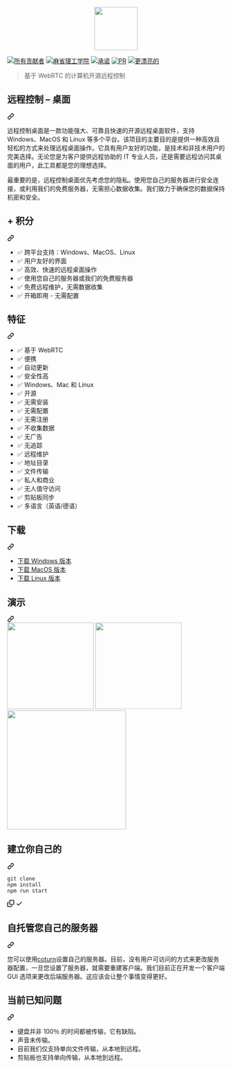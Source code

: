 <div class="Box-sc-g0xbh4-0 bJMeLZ js-snippet-clipboard-copy-unpositioned" data-hpc="true"><article class="markdown-body entry-content container-lg" itemprop="text"><p align="center" dir="auto">
 <a target="_blank" rel="noopener noreferrer nofollow" href="https://user-images.githubusercontent.com/19570043/232027517-d3cb4aa2-3642-4ab3-810d-0e85961186ee.png"><img width="100" height="100" src="https://user-images.githubusercontent.com/19570043/232027517-d3cb4aa2-3642-4ab3-810d-0e85961186ee.png" style="max-width: 100%;"></a>
</p>
<p dir="auto"><a href="#contributors"><img src="https://camo.githubusercontent.com/fa1580591afa9b6169c644aa10b7e71290e5d721510376401170c6376e77c428/68747470733a2f2f696d672e736869656c64732e696f2f62616467652f616c6c5f636f6e7472696275746f72732d322d6f72616e67652e7376673f7374796c653d666c61742d737175617265" alt="所有贡献者" data-canonical-src="https://img.shields.io/badge/all_contributors-2-orange.svg?style=flat-square" style="max-width: 100%;"></a>
<a href="/codext-remotecontrol/remotecontrol-desktop/blob/main"><img src="https://camo.githubusercontent.com/321d63cf8717ac6dd0991c2c04a71d5934d8fd96e4ada981f901cc209280824d/68747470733a2f2f696d672e736869656c64732e696f2f7061636b61676973742f6c2f646f637472696e652f6f726d2e7376673f7374796c653d666c61742d737175617265" alt="麻省理工学院" data-canonical-src="https://img.shields.io/packagist/l/doctrine/orm.svg?style=flat-square" style="max-width: 100%;"></a>
<a href="/codext-remotecontrol/remotecontrol-desktop/blob/main"><img src="https://camo.githubusercontent.com/d0bccaf3675d7e7b989bf3d6267fe1d2a3cc106cde91a35f5dee46583521e24b/68747470733a2f2f696d672e736869656c64732e696f2f62616467652f636f6d6d6974697a656e2d667269656e646c792d627269676874677265656e2e7376673f7374796c653d666c61742d737175617265" alt="承诺" data-canonical-src="https://img.shields.io/badge/commitizen-friendly-brightgreen.svg?style=flat-square" style="max-width: 100%;"></a>
<a href="/codext-remotecontrol/remotecontrol-desktop/blob/main"><img src="https://camo.githubusercontent.com/a5ceaa9e114c16d2c7cfd7ef62032b26b6eb47b61b1263ae4ebc5497fedd45b2/68747470733a2f2f696d672e736869656c64732e696f2f62616467652f5052732d77656c636f6d652d627269676874677265656e2e7376673f7374796c653d666c61742d737175617265" alt="PR" data-canonical-src="https://img.shields.io/badge/PRs-welcome-brightgreen.svg?style=flat-square" style="max-width: 100%;"></a>
<a href="https://github.com/prettier/prettier"><img src="https://camo.githubusercontent.com/ac2d779d47a0eff00d77bf1066eef8ac98bcd9182c5bf77bc30a23285c4d918c/68747470733a2f2f696d672e736869656c64732e696f2f62616467652f7374796c65645f776974682d70726574746965722d6666363962342e7376673f7374796c653d666c61742d737175617265" alt="更漂亮的" data-canonical-src="https://img.shields.io/badge/styled_with-prettier-ff69b4.svg?style=flat-square" style="max-width: 100%;"></a></p>
<blockquote>
<p dir="auto"><font style="vertical-align: inherit;"><font style="vertical-align: inherit;">基于 WebRTC 的计算机开源远程控制</font></font></p>
</blockquote>
<div class="markdown-heading" dir="auto"><h1 tabindex="-1" class="heading-element" dir="auto"><font style="vertical-align: inherit;"><font style="vertical-align: inherit;">远程控制 – 桌面</font></font></h1><a id="user-content-remotecontrol--desktop" class="anchor" aria-label="永久链接：远程控制 – 桌面" href="#remotecontrol--desktop"><svg class="octicon octicon-link" viewBox="0 0 16 16" version="1.1" width="16" height="16" aria-hidden="true"><path d="m7.775 3.275 1.25-1.25a3.5 3.5 0 1 1 4.95 4.95l-2.5 2.5a3.5 3.5 0 0 1-4.95 0 .751.751 0 0 1 .018-1.042.751.751 0 0 1 1.042-.018 1.998 1.998 0 0 0 2.83 0l2.5-2.5a2.002 2.002 0 0 0-2.83-2.83l-1.25 1.25a.751.751 0 0 1-1.042-.018.751.751 0 0 1-.018-1.042Zm-4.69 9.64a1.998 1.998 0 0 0 2.83 0l1.25-1.25a.751.751 0 0 1 1.042.018.751.751 0 0 1 .018 1.042l-1.25 1.25a3.5 3.5 0 1 1-4.95-4.95l2.5-2.5a3.5 3.5 0 0 1 4.95 0 .751.751 0 0 1-.018 1.042.751.751 0 0 1-1.042.018 1.998 1.998 0 0 0-2.83 0l-2.5 2.5a1.998 1.998 0 0 0 0 2.83Z"></path></svg></a></div>
<p dir="auto"><font style="vertical-align: inherit;"><font style="vertical-align: inherit;">远程控制桌面是一款功能强大、可靠且快速的开源远程桌面软件，支持 Windows、MacOS 和 Linux 等多个平台。该项目的主要目的是提供一种高效且轻松的方式来处理远程桌面操作。它具有用户友好的功能，是技术和非技术用户的完美选择。无论您是为客户提供远程协助的 IT 专业人员，还是需要远程访问其桌面的用户，此工具都是您的理想选择。</font></font></p>
<p dir="auto"><font style="vertical-align: inherit;"><font style="vertical-align: inherit;">最重要的是，远程控制桌面优先考虑您的隐私。使用您自己的服务器进行安全连接，或利用我们的免费服务器，无需担心数据收集。我们致力于确保您的数据保持机密和安全。</font></font></p>
<div class="markdown-heading" dir="auto"><h2 tabindex="-1" class="heading-element" dir="auto"><font style="vertical-align: inherit;"><font style="vertical-align: inherit;">+ 积分</font></font></h2><a id="user-content--points" class="anchor" aria-label="永久链接：+积分" href="#-points"><svg class="octicon octicon-link" viewBox="0 0 16 16" version="1.1" width="16" height="16" aria-hidden="true"><path d="m7.775 3.275 1.25-1.25a3.5 3.5 0 1 1 4.95 4.95l-2.5 2.5a3.5 3.5 0 0 1-4.95 0 .751.751 0 0 1 .018-1.042.751.751 0 0 1 1.042-.018 1.998 1.998 0 0 0 2.83 0l2.5-2.5a2.002 2.002 0 0 0-2.83-2.83l-1.25 1.25a.751.751 0 0 1-1.042-.018.751.751 0 0 1-.018-1.042Zm-4.69 9.64a1.998 1.998 0 0 0 2.83 0l1.25-1.25a.751.751 0 0 1 1.042.018.751.751 0 0 1 .018 1.042l-1.25 1.25a3.5 3.5 0 1 1-4.95-4.95l2.5-2.5a3.5 3.5 0 0 1 4.95 0 .751.751 0 0 1-.018 1.042.751.751 0 0 1-1.042.018 1.998 1.998 0 0 0-2.83 0l-2.5 2.5a1.998 1.998 0 0 0 0 2.83Z"></path></svg></a></div>
<ul dir="auto">
<li><font style="vertical-align: inherit;"><font style="vertical-align: inherit;">✅ 跨平台支持：Windows、MacOS、Linux</font></font></li>
<li><font style="vertical-align: inherit;"><font style="vertical-align: inherit;">✅ 用户友好的界面</font></font></li>
<li><font style="vertical-align: inherit;"><font style="vertical-align: inherit;">✅ 高效、快速的远程桌面操作</font></font></li>
<li><font style="vertical-align: inherit;"><font style="vertical-align: inherit;">✅ 使用您自己的服务器或我们的免费服务器</font></font></li>
<li><font style="vertical-align: inherit;"><font style="vertical-align: inherit;">✅ 免费远程维护，无需数据收集</font></font></li>
<li><font style="vertical-align: inherit;"><font style="vertical-align: inherit;">✅ 开箱即用 - 无需配置</font></font></li>
</ul>
<div class="markdown-heading" dir="auto"><h2 tabindex="-1" class="heading-element" dir="auto"><font style="vertical-align: inherit;"><font style="vertical-align: inherit;">特征</font></font></h2><a id="user-content-features" class="anchor" aria-label="固定链接：功能" href="#features"><svg class="octicon octicon-link" viewBox="0 0 16 16" version="1.1" width="16" height="16" aria-hidden="true"><path d="m7.775 3.275 1.25-1.25a3.5 3.5 0 1 1 4.95 4.95l-2.5 2.5a3.5 3.5 0 0 1-4.95 0 .751.751 0 0 1 .018-1.042.751.751 0 0 1 1.042-.018 1.998 1.998 0 0 0 2.83 0l2.5-2.5a2.002 2.002 0 0 0-2.83-2.83l-1.25 1.25a.751.751 0 0 1-1.042-.018.751.751 0 0 1-.018-1.042Zm-4.69 9.64a1.998 1.998 0 0 0 2.83 0l1.25-1.25a.751.751 0 0 1 1.042.018.751.751 0 0 1 .018 1.042l-1.25 1.25a3.5 3.5 0 1 1-4.95-4.95l2.5-2.5a3.5 3.5 0 0 1 4.95 0 .751.751 0 0 1-.018 1.042.751.751 0 0 1-1.042.018 1.998 1.998 0 0 0-2.83 0l-2.5 2.5a1.998 1.998 0 0 0 0 2.83Z"></path></svg></a></div>
<ul dir="auto">
<li><font style="vertical-align: inherit;"><font style="vertical-align: inherit;">✅ 基于 WebRTC</font></font></li>
<li><font style="vertical-align: inherit;"><font style="vertical-align: inherit;">✅ 便携</font></font></li>
<li><font style="vertical-align: inherit;"><font style="vertical-align: inherit;">✅ 自动更新</font></font></li>
<li><font style="vertical-align: inherit;"><font style="vertical-align: inherit;">✅ 安全性高</font></font></li>
<li><font style="vertical-align: inherit;"><font style="vertical-align: inherit;">✅ Windows、Mac 和 Linux</font></font></li>
<li><font style="vertical-align: inherit;"><font style="vertical-align: inherit;">✅ 开源</font></font></li>
<li><font style="vertical-align: inherit;"><font style="vertical-align: inherit;">✅ 无需安装</font></font></li>
<li><font style="vertical-align: inherit;"><font style="vertical-align: inherit;">✅ 无需配置</font></font></li>
<li><font style="vertical-align: inherit;"><font style="vertical-align: inherit;">✅ 无需注册</font></font></li>
<li><font style="vertical-align: inherit;"><font style="vertical-align: inherit;">✅ 不收集数据</font></font></li>
<li><font style="vertical-align: inherit;"><font style="vertical-align: inherit;">✅ 无广告</font></font></li>
<li><font style="vertical-align: inherit;"><font style="vertical-align: inherit;">✅ 无追踪</font></font></li>
<li><font style="vertical-align: inherit;"><font style="vertical-align: inherit;">✅ 远程维护</font></font></li>
<li><font style="vertical-align: inherit;"><font style="vertical-align: inherit;">✅ 地址目录</font></font></li>
<li><font style="vertical-align: inherit;"><font style="vertical-align: inherit;">✅ 文件传输</font></font></li>
<li><font style="vertical-align: inherit;"><font style="vertical-align: inherit;">✅ 私人和商业</font></font></li>
<li><font style="vertical-align: inherit;"><font style="vertical-align: inherit;">✅ 无人值守访问</font></font></li>
<li><font style="vertical-align: inherit;"><font style="vertical-align: inherit;">✅ 剪贴板同步</font></font></li>
<li><font style="vertical-align: inherit;"><font style="vertical-align: inherit;">✅ 多语言（英语/德语）</font></font></li>
</ul>
<div class="markdown-heading" dir="auto"><h2 tabindex="-1" class="heading-element" dir="auto"><font style="vertical-align: inherit;"><font style="vertical-align: inherit;">下载</font></font></h2><a id="user-content-download" class="anchor" aria-label="固定链接：下载" href="#download"><svg class="octicon octicon-link" viewBox="0 0 16 16" version="1.1" width="16" height="16" aria-hidden="true"><path d="m7.775 3.275 1.25-1.25a3.5 3.5 0 1 1 4.95 4.95l-2.5 2.5a3.5 3.5 0 0 1-4.95 0 .751.751 0 0 1 .018-1.042.751.751 0 0 1 1.042-.018 1.998 1.998 0 0 0 2.83 0l2.5-2.5a2.002 2.002 0 0 0-2.83-2.83l-1.25 1.25a.751.751 0 0 1-1.042-.018.751.751 0 0 1-.018-1.042Zm-4.69 9.64a1.998 1.998 0 0 0 2.83 0l1.25-1.25a.751.751 0 0 1 1.042.018.751.751 0 0 1 .018 1.042l-1.25 1.25a3.5 3.5 0 1 1-4.95-4.95l2.5-2.5a3.5 3.5 0 0 1 4.95 0 .751.751 0 0 1-.018 1.042.751.751 0 0 1-1.042.018 1.998 1.998 0 0 0-2.83 0l-2.5 2.5a1.998 1.998 0 0 0 0 2.83Z"></path></svg></a></div>
<ul dir="auto">
<li><a href="https://github.com/codext-remotecontrol/remotecontrol-desktop/releases/latest"><font style="vertical-align: inherit;"><font style="vertical-align: inherit;">下载 Windows 版本</font></font></a></li>
<li><a href="https://github.com/codext-remotecontrol/remotecontrol-desktop/releases/latest"><font style="vertical-align: inherit;"><font style="vertical-align: inherit;">下载 MacOS 版本</font></font></a></li>
<li><a href="https://github.com/codext-remotecontrol/remotecontrol-desktop/releases/latest"><font style="vertical-align: inherit;"><font style="vertical-align: inherit;">下载 Linux 版本</font></font></a></li>
</ul>
<div class="markdown-heading" dir="auto"><h2 tabindex="-1" class="heading-element" dir="auto"><font style="vertical-align: inherit;"><font style="vertical-align: inherit;">演示</font></font></h2><a id="user-content-demo" class="anchor" aria-label="永久链接：演示" href="#demo"><svg class="octicon octicon-link" viewBox="0 0 16 16" version="1.1" width="16" height="16" aria-hidden="true"><path d="m7.775 3.275 1.25-1.25a3.5 3.5 0 1 1 4.95 4.95l-2.5 2.5a3.5 3.5 0 0 1-4.95 0 .751.751 0 0 1 .018-1.042.751.751 0 0 1 1.042-.018 1.998 1.998 0 0 0 2.83 0l2.5-2.5a2.002 2.002 0 0 0-2.83-2.83l-1.25 1.25a.751.751 0 0 1-1.042-.018.751.751 0 0 1-.018-1.042Zm-4.69 9.64a1.998 1.998 0 0 0 2.83 0l1.25-1.25a.751.751 0 0 1 1.042.018.751.751 0 0 1 .018 1.042l-1.25 1.25a3.5 3.5 0 1 1-4.95-4.95l2.5-2.5a3.5 3.5 0 0 1 4.95 0 .751.751 0 0 1-.018 1.042.751.751 0 0 1-1.042.018 1.998 1.998 0 0 0-2.83 0l-2.5 2.5a1.998 1.998 0 0 0 0 2.83Z"></path></svg></a></div>
<div dir="auto">
 <a target="_blank" rel="noopener noreferrer nofollow" href="https://user-images.githubusercontent.com/19570043/198855929-00e2a49e-456b-426c-a63a-e8d4d04fca04.png"><img width="200" src="https://user-images.githubusercontent.com/19570043/198855929-00e2a49e-456b-426c-a63a-e8d4d04fca04.png" style="max-width: 100%;"></a>
  <a target="_blank" rel="noopener noreferrer nofollow" href="https://user-images.githubusercontent.com/19570043/198855935-11a5e9be-e937-4557-a57a-3e1fd7e8365f.png"><img width="200" src="https://user-images.githubusercontent.com/19570043/198855935-11a5e9be-e937-4557-a57a-3e1fd7e8365f.png" style="max-width: 100%;"></a>
  <a target="_blank" rel="noopener noreferrer nofollow" href="https://user-images.githubusercontent.com/19570043/198856069-7e69b81d-4444-4509-939f-92e971b6365a.png"><img height="275" src="https://user-images.githubusercontent.com/19570043/198856069-7e69b81d-4444-4509-939f-92e971b6365a.png" style="max-width: 100%;"></a>
</div>
<div class="markdown-heading" dir="auto"><h2 tabindex="-1" class="heading-element" dir="auto"><font style="vertical-align: inherit;"><font style="vertical-align: inherit;">建立你自己的</font></font></h2><a id="user-content-build-your-own" class="anchor" aria-label="永久链接：建立你自己的" href="#build-your-own"><svg class="octicon octicon-link" viewBox="0 0 16 16" version="1.1" width="16" height="16" aria-hidden="true"><path d="m7.775 3.275 1.25-1.25a3.5 3.5 0 1 1 4.95 4.95l-2.5 2.5a3.5 3.5 0 0 1-4.95 0 .751.751 0 0 1 .018-1.042.751.751 0 0 1 1.042-.018 1.998 1.998 0 0 0 2.83 0l2.5-2.5a2.002 2.002 0 0 0-2.83-2.83l-1.25 1.25a.751.751 0 0 1-1.042-.018.751.751 0 0 1-.018-1.042Zm-4.69 9.64a1.998 1.998 0 0 0 2.83 0l1.25-1.25a.751.751 0 0 1 1.042.018.751.751 0 0 1 .018 1.042l-1.25 1.25a3.5 3.5 0 1 1-4.95-4.95l2.5-2.5a3.5 3.5 0 0 1 4.95 0 .751.751 0 0 1-.018 1.042.751.751 0 0 1-1.042.018 1.998 1.998 0 0 0-2.83 0l-2.5 2.5a1.998 1.998 0 0 0 0 2.83Z"></path></svg></a></div>
<div class="snippet-clipboard-content notranslate position-relative overflow-auto"><pre class="notranslate"><code>git clone
npm install
npm run start
</code></pre><div class="zeroclipboard-container">
    <clipboard-copy aria-label="Copy" class="ClipboardButton btn btn-invisible js-clipboard-copy m-2 p-0 tooltipped-no-delay d-flex flex-justify-center flex-items-center" data-copy-feedback="Copied!" data-tooltip-direction="w" value="git clone
npm install
npm run start" tabindex="0" role="button">
      <svg aria-hidden="true" height="16" viewBox="0 0 16 16" version="1.1" width="16" data-view-component="true" class="octicon octicon-copy js-clipboard-copy-icon">
    <path d="M0 6.75C0 5.784.784 5 1.75 5h1.5a.75.75 0 0 1 0 1.5h-1.5a.25.25 0 0 0-.25.25v7.5c0 .138.112.25.25.25h7.5a.25.25 0 0 0 .25-.25v-1.5a.75.75 0 0 1 1.5 0v1.5A1.75 1.75 0 0 1 9.25 16h-7.5A1.75 1.75 0 0 1 0 14.25Z"></path><path d="M5 1.75C5 .784 5.784 0 6.75 0h7.5C15.216 0 16 .784 16 1.75v7.5A1.75 1.75 0 0 1 14.25 11h-7.5A1.75 1.75 0 0 1 5 9.25Zm1.75-.25a.25.25 0 0 0-.25.25v7.5c0 .138.112.25.25.25h7.5a.25.25 0 0 0 .25-.25v-7.5a.25.25 0 0 0-.25-.25Z"></path>
</svg>
      <svg aria-hidden="true" height="16" viewBox="0 0 16 16" version="1.1" width="16" data-view-component="true" class="octicon octicon-check js-clipboard-check-icon color-fg-success d-none">
    <path d="M13.78 4.22a.75.75 0 0 1 0 1.06l-7.25 7.25a.75.75 0 0 1-1.06 0L2.22 9.28a.751.751 0 0 1 .018-1.042.751.751 0 0 1 1.042-.018L6 10.94l6.72-6.72a.75.75 0 0 1 1.06 0Z"></path>
</svg>
    </clipboard-copy>
  </div></div>
<div class="markdown-heading" dir="auto"><h2 tabindex="-1" class="heading-element" dir="auto"><font style="vertical-align: inherit;"><font style="vertical-align: inherit;">自托管您自己的服务器</font></font></h2><a id="user-content-selfhost-your-own-server" class="anchor" aria-label="永久链接：自行托管您自己的服务器" href="#selfhost-your-own-server"><svg class="octicon octicon-link" viewBox="0 0 16 16" version="1.1" width="16" height="16" aria-hidden="true"><path d="m7.775 3.275 1.25-1.25a3.5 3.5 0 1 1 4.95 4.95l-2.5 2.5a3.5 3.5 0 0 1-4.95 0 .751.751 0 0 1 .018-1.042.751.751 0 0 1 1.042-.018 1.998 1.998 0 0 0 2.83 0l2.5-2.5a2.002 2.002 0 0 0-2.83-2.83l-1.25 1.25a.751.751 0 0 1-1.042-.018.751.751 0 0 1-.018-1.042Zm-4.69 9.64a1.998 1.998 0 0 0 2.83 0l1.25-1.25a.751.751 0 0 1 1.042.018.751.751 0 0 1 .018 1.042l-1.25 1.25a3.5 3.5 0 1 1-4.95-4.95l2.5-2.5a3.5 3.5 0 0 1 4.95 0 .751.751 0 0 1-.018 1.042.751.751 0 0 1-1.042.018 1.998 1.998 0 0 0-2.83 0l-2.5 2.5a1.998 1.998 0 0 0 0 2.83Z"></path></svg></a></div>
<p dir="auto"><font style="vertical-align: inherit;"><font style="vertical-align: inherit;">您可以使用</font></font><a href="https://github.com/coturn/coturn"><font style="vertical-align: inherit;"><font style="vertical-align: inherit;">coturn</font></font></a><font style="vertical-align: inherit;"><font style="vertical-align: inherit;">设置自己的服务器。目前，没有用户可访问的方式来更改服务器配置，一旦您设置了服务器，就需要重建客户端。我们目前正在开发一个客户端 GUI 选项来更改后端服务器。这应该会让整个事情变得更好。</font></font></p>
<div class="markdown-heading" dir="auto"><h2 tabindex="-1" class="heading-element" dir="auto"><font style="vertical-align: inherit;"><font style="vertical-align: inherit;">当前已知问题</font></font></h2><a id="user-content-current-known-issues" class="anchor" aria-label="永久链接：当前已知问题" href="#current-known-issues"><svg class="octicon octicon-link" viewBox="0 0 16 16" version="1.1" width="16" height="16" aria-hidden="true"><path d="m7.775 3.275 1.25-1.25a3.5 3.5 0 1 1 4.95 4.95l-2.5 2.5a3.5 3.5 0 0 1-4.95 0 .751.751 0 0 1 .018-1.042.751.751 0 0 1 1.042-.018 1.998 1.998 0 0 0 2.83 0l2.5-2.5a2.002 2.002 0 0 0-2.83-2.83l-1.25 1.25a.751.751 0 0 1-1.042-.018.751.751 0 0 1-.018-1.042Zm-4.69 9.64a1.998 1.998 0 0 0 2.83 0l1.25-1.25a.751.751 0 0 1 1.042.018.751.751 0 0 1 .018 1.042l-1.25 1.25a3.5 3.5 0 1 1-4.95-4.95l2.5-2.5a3.5 3.5 0 0 1 4.95 0 .751.751 0 0 1-.018 1.042.751.751 0 0 1-1.042.018 1.998 1.998 0 0 0-2.83 0l-2.5 2.5a1.998 1.998 0 0 0 0 2.83Z"></path></svg></a></div>
<ul dir="auto">
<li><font style="vertical-align: inherit;"><font style="vertical-align: inherit;">键盘并非 100％ 的时间都被传输，它有缺陷。</font></font></li>
<li><font style="vertical-align: inherit;"><font style="vertical-align: inherit;">声音未传输。</font></font></li>
<li><font style="vertical-align: inherit;"><font style="vertical-align: inherit;">目前我们仅支持单向文件传输，从本地到远程。</font></font></li>
<li><font style="vertical-align: inherit;"><font style="vertical-align: inherit;">剪贴板也支持单向传输，从本地到远程。</font></font></li>
</ul>
</article></div>
